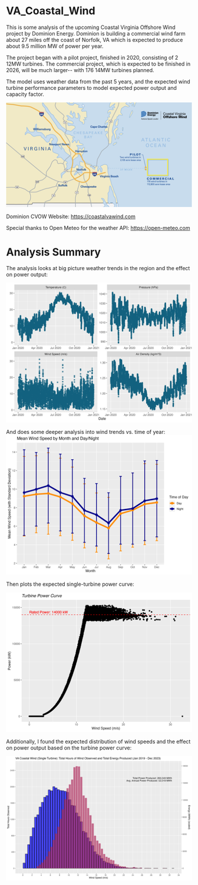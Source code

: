 # VA_Coastal_Wind

This is some analysis of the upcoming Coastal Virginia Offshore Wind project by Dominion Energy. Dominion is building a commercial wind farm about 27 miles off the coast of Norfolk, VA which is expected to produce about 9.5 million MW of power per year.

The project began with a pilot project, finished in 2020, consisting of 2 12MW turbines. The commercial project, which is expected to be finished in 2026, will be much larger-- with 176 14MW turbines planned.

The model uses weather data from the past 5 years, and the expected wind turbine performance parameters to model expected power output and capacity factor.

![](./images/public/coastal_power_graphic.png)

Dominion CVOW Website: <https://coastalvawind.com>

Special thanks to Open Meteo for the weather API: <https://open-meteo.com>

# Analysis Summary

The analysis looks at big picture weather trends in the region and the effect on power output:

![](./images/tile_weather.png)

And does some deeper analysis into wind trends vs. time of year:
![](./images/monthly_wind_speed.png)

Then plots the expected single-turbine power curve:

![](./images/turbine_power_curve.png)

Additionally, I found the expected distribution of wind speeds and the effect on power output based on the turbine power curve:

![](./images/weighted_average_power_and_wind.png)
